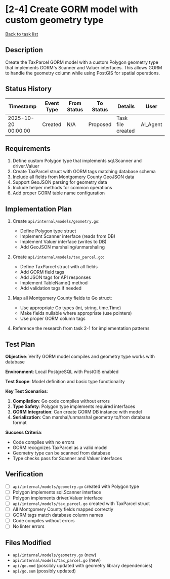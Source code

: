 # [2-4] Create GORM model with custom geometry type

[Back to task list](./tasks.md)

## Description

Create the TaxParcel GORM model with a custom Polygon geometry type that implements GORM's Scanner and Valuer interfaces. This allows GORM to handle the geometry column while using PostGIS for spatial operations.

## Status History

| Timestamp | Event Type | From Status | To Status | Details | User |
|-----------|------------|-------------|-----------|---------|------|
| 2025-10-20 00:00:00 | Created | N/A | Proposed | Task file created | AI_Agent |

## Requirements

1. Define custom Polygon type that implements sql.Scanner and driver.Valuer
2. Create TaxParcel struct with GORM tags matching database schema
3. Include all fields from Montgomery County GeoJSON data
4. Support GeoJSON parsing for geometry data
5. Include helper methods for common operations
6. Add proper GORM table name configuration

## Implementation Plan

1. Create `api/internal/models/geometry.go`:
   - Define Polygon type struct
   - Implement Scanner interface (reads from DB)
   - Implement Valuer interface (writes to DB)
   - Add GeoJSON marshaling/unmarshaling

2. Create `api/internal/models/tax_parcel.go`:
   - Define TaxParcel struct with all fields
   - Add GORM field tags
   - Add JSON tags for API responses
   - Implement TableName() method
   - Add validation tags if needed

3. Map all Montgomery County fields to Go struct:
   - Use appropriate Go types (int, string, time.Time)
   - Make fields nullable where appropriate (use pointers)
   - Use proper GORM column tags

4. Reference the research from task 2-1 for implementation patterns

## Test Plan

**Objective**: Verify GORM model compiles and geometry type works with database

**Environment**: Local PostgreSQL with PostGIS enabled

**Test Scope**: Model definition and basic type functionality

**Key Test Scenarios**:
1. **Compilation**: Go code compiles without errors
2. **Type Safety**: Polygon type implements required interfaces
3. **GORM Integration**: Can create GORM DB instance with model
4. **Serialization**: Can marshal/unmarshal geometry to/from database format

**Success Criteria**:
- Code compiles with no errors
- GORM recognizes TaxParcel as a valid model
- Geometry type can be scanned from database
- Type checks pass for Scanner and Valuer interfaces

## Verification

- [ ] `api/internal/models/geometry.go` created with Polygon type
- [ ] Polygon implements sql.Scanner interface
- [ ] Polygon implements driver.Valuer interface
- [ ] `api/internal/models/tax_parcel.go` created with TaxParcel struct
- [ ] All Montgomery County fields mapped correctly
- [ ] GORM tags match database column names
- [ ] Code compiles without errors
- [ ] No linter errors

## Files Modified

- `api/internal/models/geometry.go` (new)
- `api/internal/models/tax_parcel.go` (new)
- `api/go.mod` (possibly updated with geometry library dependencies)
- `api/go.sum` (possibly updated)

